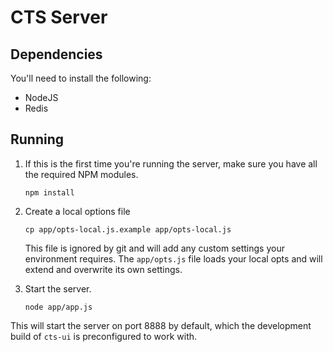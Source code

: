 CTS Server
==========

Dependencies
------------

You'll need to install the following:

* NodeJS
* Redis

Running
--------

1. If this is the first time you're running the server, make sure you have all
the required NPM modules.

     ```
     npm install
     ```

2. Create a local options file

     ```
     cp app/opts-local.js.example app/opts-local.js
     ```

   This file is ignored by git and will add any custom settings your
   environment requires. The `app/opts.js` file loads your local opts and will
   extend and overwrite its own settings.

3. Start the server.

     ```
     node app/app.js
     ```

This will start the server on port 8888 by default, which the development build
of `cts-ui` is preconfigured to work with.

